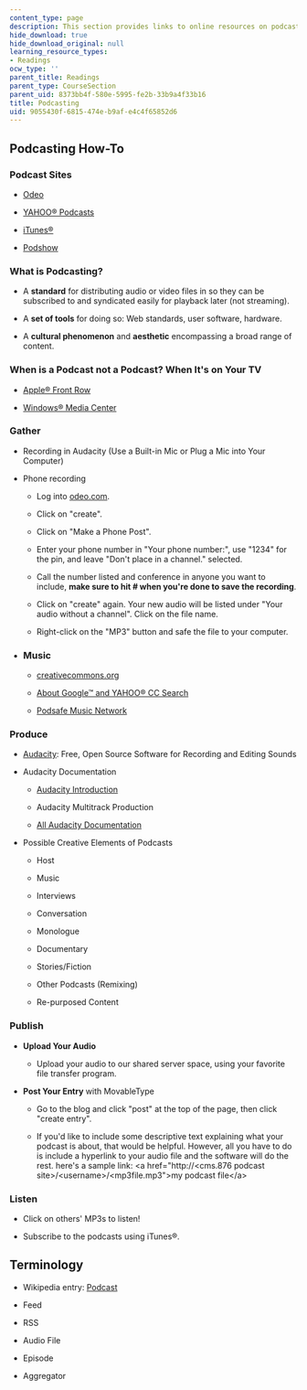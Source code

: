 ```yaml
---
content_type: page
description: This section provides links to online resources on podcasting.
hide_download: true
hide_download_original: null
learning_resource_types:
- Readings
ocw_type: ''
parent_title: Readings
parent_type: CourseSection
parent_uid: 8373bb4f-580e-5995-fe2b-33b9a4f33b16
title: Podcasting
uid: 9055430f-6815-474e-b9af-e4c4f65852d6
---
```


Podcasting How-To
-----------------

### Podcast Sites

*   [Odeo](http://www.odeo.com/)
    
*   [YAHOO® Podcasts](http://help.yahoo.com/l/us/yahoo/avatars/using/network-10.html)
    
*   [iTunes®](http://www.apple.com/itunes/podcasts/)
    
*   [Podshow](http://www.podshow.com/)
    

### What is Podcasting?

*   A **standard** for distributing audio or video files in so they can be subscribed to and syndicated easily for playback later (not streaming).
    
*   A **set of tools** for doing so: Web standards, user software, hardware.
    
*   A **cultural phenomenon** and **aesthetic** encompassing a broad range of content.
    

### When is a Podcast not a Podcast? When It's on Your TV

*   [Apple® Front Row](http://www.apple.com/downloads/macosx/apple/application_updates/frontrow_appleinc.html)
    
*   [Windows® Media Center](https://support.microsoft.com/en-us/help/14197/windows-media-center-getting-started)
    

### Gather

*   Recording in Audacity (Use a Built-in Mic or Plug a Mic into Your Computer)
    
*   Phone recording
    
    *   Log into [odeo.com](http://www.odeo.com/).
        
    *   Click on "create".
        
    *   Click on "Make a Phone Post".
        
    *   Enter your phone number in "Your phone number:", use "1234" for the pin, and leave "Don't place in a channel." selected.
        
    *   Call the number listed and conference in anyone you want to include, **make sure to hit # when you're done to save the recording**.
        
    *   Click on "create" again. Your new audio will be listed under "Your audio without a channel". Click on the file name.
        
    *   Right-click on the "MP3" button and safe the file to your computer.
        
*   ### Music
    
    *   [creativecommons.org](http://creativecommons.org/find/)
        
    *   [About Google™ and YAHOO® CC Search](https://creativecommons.org/2005/11/04/googleadvancedsearchenablescccustomizedsearching/)
        
    *   [Podsafe Music Network](https://www.networkworld.com/article/2357041/podsafe-music-network.html)
        

### Produce

*   [Audacity](http://audacity.sourceforge.net/): Free, Open Source Software for Recording and Editing Sounds
    
*   Audacity Documentation
    
    *   [Audacity Introduction](http://audacity.sourceforge.net/manual-1.2/intro.html
        )
        
    *   Audacity Multitrack Production
        
    *   [All Audacity Documentation](http://audacity.sourceforge.net/help/documentation)
        
*   Possible Creative Elements of Podcasts
    
    *   Host
        
    *   Music
        
    *   Interviews
        
    *   Conversation
        
    *   Monologue
        
    *   Documentary
        
    *   Stories/Fiction
        
    *   Other Podcasts (Remixing)
        
    *   Re-purposed Content
        

### Publish

*   **Upload Your Audio**
    
    *   Upload your audio to our shared server space, using your favorite file transfer program.
        
*   **Post Your Entry** with MovableType
    
    *   Go to the blog and click "post" at the top of the page, then click "create entry".
        
    *   If you'd like to include some descriptive text explaining what your podcast is about, that would be helpful. However, all you have to do is include a hyperlink to your audio file and the software will do the rest. here's a sample link: \<a href="http://\<cms.876 podcast site>/\<username>/\<mp3file.mp3">my podcast file\</a>
        

### Listen

*   Click on others' MP3s to listen!
    
*   Subscribe to the podcasts using iTunes®.
    

Terminology
-----------

*   Wikipedia entry: [Podcast](http://en.wikipedia.org/wiki/Podcast)
    
*   Feed
    
*   RSS
    
*   Audio File
    
*   Episode
    
*   Aggregator